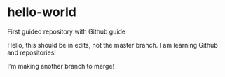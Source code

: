 # hello-world
First guided repository with Github guide

Hello, this should be in edits, not the master branch.
I am learning Github and repositories!

I'm making another branch to merge!
